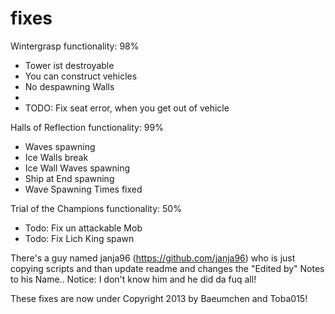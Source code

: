 fixes
=====

Wintergrasp functionality: 98% 
  - Tower ist destroyable
  - You can construct vehicles
  - No despawning Walls
  - 
  - TODO: Fix seat error, when you get out of vehicle 


Halls of Reflection functionality: 99%
  - Waves spawning
  - Ice Walls break
  - Ice Wall Waves spawning
  - Ship at End spawning
  - Wave Spawning Times fixed
  

Trial of the Champions functionality: 50%
  - Todo: Fix un attackable Mob
  - Todo: Fix Lich King spawn
  


There's a guy named janja96 (https://github.com/janja96) who is just copying scripts and than update readme and 
changes the "Edited by" Notes to his Name.. Notice: I don't know him and he did da fuq all! 

These fixes are now under Copyright 2013 by Baeumchen and Toba015!
